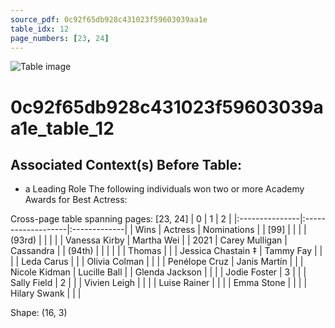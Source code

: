 ```yaml
---
source_pdf: 0c92f65db928c431023f59603039aa1e
table_idx: 12
page_numbers: [23, 24]
---
```


![Table image](../images/0c92f65db928c431023f59603039aa1e_12.png)

# 0c92f65db928c431023f59603039aa1e_table_12
## Associated Context(s) Before Table:
- a Leading Role The following individuals won two or more Academy Awards for Best Actress:

Cross-page table spanning pages: [23, 24]
| 0              | 1                  | 2            |
|:---------------|:-------------------|:-------------|
| Wins           | Actress            | Nominations  |
| [99]           |                    |              |
| (93rd)         |                    |              |
|                | Vanessa Kirby      | Martha Wei   |
| 2021           | Carey Mulligan     | Cassandra    |
| (94th)         |                    |              |
|                |                    | Thomas       |
|                | Jessica Chastain ‡ | Tammy Fay    |
|                |                    | Leda Carus   |
|                | Olivia Colman      |              |
|                | Penélope Cruz      | Janis Martín |
|                | Nicole Kidman      | Lucille Ball |
| Glenda Jackson |                    |              |
| Jodie Foster   | 3                  |              |
| Sally Field    | 2                  |              |
| Vivien Leigh   |                    |              |
| Luise Rainer   |                    |              |
| Emma Stone     |                    |              |
| Hilary Swank   |                    |              |

Shape: (16, 3)

